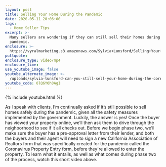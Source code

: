 ```yaml
---
layout: post
title: Selling Your Home During the Pandemic
date: 2020-05-11 20:06:00
tags:
  - Home Seller Tips
excerpt: >-
  Many sellers are wondering if they can still sell their homes during the
  pandemic.
enclosure: >-
  https://vyralmarketing.s3.amazonaws.com/Sylvia+Lunsford/Selling+Your+Home+During+the+Pandemic.mp4
pullquote:
enclosure_type: video/mp4
enclosure_time:
use_youtube_image: false
youtube_alternate_image: >-
  /uploads/sylvia-lunsford-can-you-still-sell-your-home-during-the-coronavirus-yt.jpg
youtube_code: 0lQ6YOh0AgI
---
```


{% include youtube.html %}

As I speak with clients, I’m continually asked if it’s still possible to sell homes safely during the pandemic, given all the safety measures implemented by the government. Luckily, the answer is yes\! Once the buyer has viewed your property online, we’ll then ask them to drive through the neighborhood to see if it all checks out. Before we begin phase two, we’ll make sure the buyer has a pre-approval letter from their lender, and both the buyers and their agent will need to sign a new California Association of Realtors form that was specifically created for the pandemic called the Coronavirus Property Entry form, before they're allowed to enter the property. To learn what it entails, as well as what comes during phase two of the process, watch this short video above.